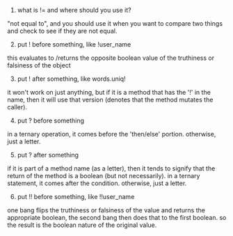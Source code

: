 1. what is != and where should you use it?

"not equal to", and you should use it when you want to compare
two things and check to see if they are not equal.

2. put ! before something, like !user_name

this evaluates to /returns the opposite boolean value of the truthiness or 
falsiness of the object

3. put ! after something, like words.uniq!

it won't work on just anything, but if it is a method that has the '!' in
the name, then it will use that version (denotes that the method mutates the caller).

4. put ? before something

in a ternary operation, it comes before the 'then/else' portion.
otherwise, just a letter.

5. put ? after something

if it is part of a method name (as a letter), then it tends to signify that
the return of the method is a boolean (but not necessarily). in a ternary statement, it comes after the condition. otherwise, just
a letter.

6. put !! before something, like !!user_name

one bang flips the truthiness or falsiness of the value and returns the appropriate 
boolean, the second bang then does that to the first boolean. so the result
is the boolean nature of the original value.

